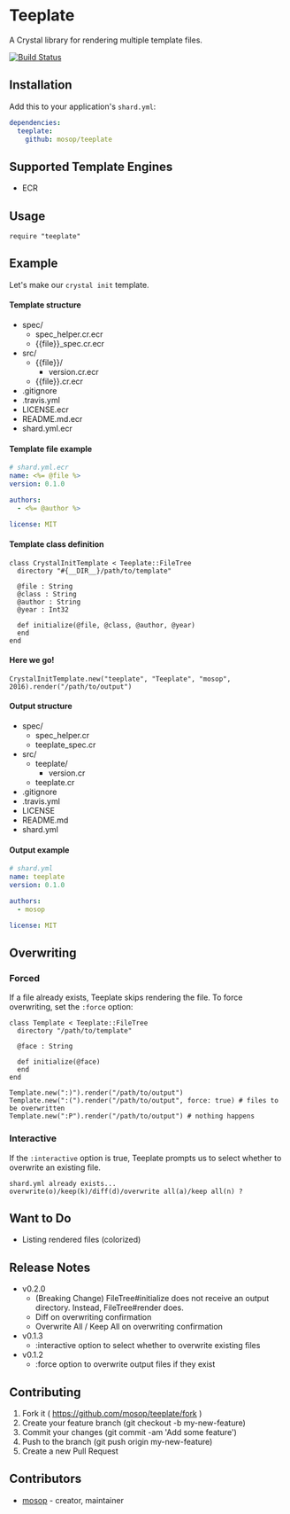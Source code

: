 # Teeplate

A Crystal library for rendering multiple template files.

[![Build Status](https://travis-ci.org/mosop/teeplate.svg?branch=master)](https://travis-ci.org/mosop/teeplate)

## Installation

Add this to your application's `shard.yml`:

```yaml
dependencies:
  teeplate:
    github: mosop/teeplate
```

## Supported Template Engines

* ECR

## Usage

```crystal
require "teeplate"
```

## Example

Let's make our `crystal init` template.

#### Template structure

* spec/
  * spec_helper.cr.ecr
  * {{file}}_spec.cr.ecr
* src/
  * {{file}}/
    * version.cr.ecr
  * {{file}}.cr.ecr
* .gitignore
* .travis.yml
* LICENSE.ecr
* README.md.ecr
* shard.yml.ecr

#### Template file example

```yaml
# shard.yml.ecr
name: <%= @file %>
version: 0.1.0

authors:
  - <%= @author %>

license: MIT
```

#### Template class definition

```crystal
class CrystalInitTemplate < Teeplate::FileTree
  directory "#{__DIR__}/path/to/template"

  @file : String
  @class : String
  @author : String
  @year : Int32

  def initialize(@file, @class, @author, @year)
  end
end
```

#### Here we go!

```crystal
CrystalInitTemplate.new("teeplate", "Teeplate", "mosop", 2016).render("/path/to/output")
```

#### Output structure

* spec/
  * spec_helper.cr
  * teeplate_spec.cr
* src/
  * teeplate/
    * version.cr
  * teeplate.cr
* .gitignore
* .travis.yml
* LICENSE
* README.md
* shard.yml

#### Output example

```yaml
# shard.yml
name: teeplate
version: 0.1.0

authors:
  - mosop

license: MIT
```

## Overwriting

### Forced

If a file already exists, Teeplate skips rendering the file. To force overwriting, set the `:force` option:

```crystal
class Template < Teeplate::FileTree
  directory "/path/to/template"

  @face : String

  def initialize(@face)
  end
end

Template.new(":)").render("/path/to/output")
Template.new(":(").render("/path/to/output", force: true) # files to be overwritten
Template.new(":P").render("/path/to/output") # nothing happens
```

### Interactive

If the `:interactive` option is true, Teeplate prompts us to select whether to overwrite an existing file.

```
shard.yml already exists...
overwrite(o)/keep(k)/diff(d)/overwrite all(a)/keep all(n) ?
```

## Want to Do

* Listing rendered files (colorized)

## Release Notes

* v0.2.0
  * (Breaking Change) FileTree#initialize does not receive an output directory. Instead, FileTree#render does.
  * Diff on overwriting confirmation
  * Overwrite All / Keep All on overwriting confirmation
* v0.1.3
  * :interactive option to select whether to overwrite existing files
* v0.1.2
  * :force option to overwrite output files if they exist

## Contributing

1. Fork it ( https://github.com/mosop/teeplate/fork )
2. Create your feature branch (git checkout -b my-new-feature)
3. Commit your changes (git commit -am 'Add some feature')
4. Push to the branch (git push origin my-new-feature)
5. Create a new Pull Request

## Contributors

- [mosop](https://github.com/mosop) - creator, maintainer
